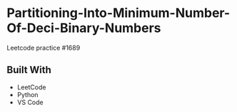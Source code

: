 # Partitioning-Into-Minimum-Number-Of-Deci-Binary-Numbers
Leetcode practice #1689

## Built With
- LeetCode
- Python
- VS Code
